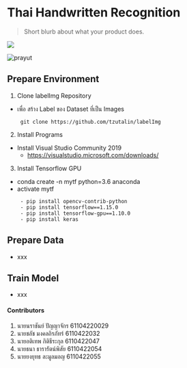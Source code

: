 # Thai Handwritten Recognition
> Short blurb about what your product does.


![](header.png)

![prayut](https://user-images.githubusercontent.com/25294734/59875651-7a3d6980-93cb-11e9-8e17-6caf945682eb.gif)




## Prepare Environment

  1. Clone labelImg Repository
  - เพื่อ สร้าง Label ของ Dataset ที่เป็น Images
      ```
       git clone https://github.com/tzutalin/labelImg
      ```

  2. Install Programs
  - Install Visual Studio Community 2019
    - https://visualstudio.microsoft.com/downloads/

  3. Install Tensorflow GPU
  - conda create -n mytf python=3.6 anaconda
  - activate mytf
     ```
      - pip install opencv-contrib-python
      - pip install tensorflow==1.15.0
      - pip install tensorflow-gpu==1.10.0
      - pip install keras
      ```
## Prepare Data
- xxx

## Train Model
- xxx

 #### Contributors
1. นายนราชันย์ ปัญญาจักร 61104220029
2. นายชลัช มงคลถิรภัทร์ 6110422032
3. นายอติเทพ กิติธีระกุล 6110422047
4. นายธนา ธารารัตน์พิสัย 6110422054
5. นายยงยุทธ ละมูลมอญ 6110422055



 
